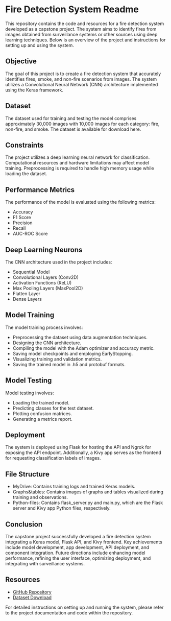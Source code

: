 # Fire Detection System Readme
This repository contains the code and resources for a fire detection system developed as a capstone project. The system aims to identify fires from images obtained from surveillance systems or other sources using deep learning techniques. Below is an overview of the project and instructions for setting up and using the system.

## Objective
The goal of this project is to create a fire detection system that accurately identifies fires, smoke, and non-fire scenarios from images. The system utilizes a Convolutional Neural Network (CNN) architecture implemented using the Keras framework.

## Dataset
The dataset used for training and testing the model comprises approximately 30,000 images with 10,000 images for each category: fire, non-fire, and smoke. The dataset is available for download here.

## Constraints
The project utilizes a deep learning neural network for classification.
Computational resources and hardware limitations may affect model training.
Preprocessing is required to handle high memory usage while loading the dataset.

## Performance Metrics
The performance of the model is evaluated using the following metrics:
* Accuracy
* F1 Score
* Precision
* Recall
* AUC-ROC Score

## Deep Learning Neurons
The CNN architecture used in the project includes:

* Sequential Model
* Convolutional Layers (Conv2D)
* Activation Functions (ReLU)
* Max Pooling Layers (MaxPool2D)
* Flatten Layer
* Dense Layers

## Model Training
The model training process involves:

* Preprocessing the dataset using data augmentation techniques.
* Designing the CNN architecture.
* Compiling the model with the Adam optimizer and accuracy metric.
* Saving model checkpoints and employing EarlyStopping.
* Visualizing training and validation metrics.
* Saving the trained model in .h5 and protobuf formats.

## Model Testing
Model testing involves:

* Loading the trained model.
* Predicting classes for the test dataset.
* Plotting confusion matrices.
* Generating a metrics report.

## Deployment
The system is deployed using Flask for hosting the API and Ngrok for exposing the API endpoint. Additionally, a Kivy app serves as the frontend for requesting classification labels of images.

## File Structure
* MyDrive: Contains training logs and trained Keras models.
* Graphs&tables: Contains images of graphs and tables visualized during training and observations.
* Python-files: Contains flask_server.py and main.py, which are the Flask server and Kivy app Python files, respectively.

## Conclusion
The capstone project successfully developed a fire detection system integrating a Keras model, Flask API, and Kivy frontend. Key achievements include model development, app development, API deployment, and component integration. Future directions include enhancing model performance, refining the user interface, optimizing deployment, and integrating with surveillance systems.

## Resources
* [GitHub Repository](https://github.com/mohammad1774/project-forest-fire)
* [Dataset Download](https://kh3-ls-storage.s3.us-east1.amazonaws.com/Updated%20Project%20guide%20data%20set/FOREST_FIRE_SMOKE_AND_NON_FIRE_DATASET.zip)

For detailed instructions on setting up and running the system, please refer to the project documentation and code within the repository.
